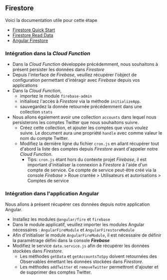 ## Firestore

Voici la documentation utile pour cette étape

- [Firestore Quick Start](https://firebase.google.com/docs/firestore/quickstart)
- [Firestore Read Data](https://firebase.google.com/docs/firestore/query-data/get-data)
- [Angular Firestore](https://github.com/angular/angularfire2/blob/master/docs/firestore/collections.md)

### Intégration dans la _Cloud Function_

- Dans la _Cloud Function_ développée précédemment, nous souhaitons à présent persister les données dans _Firestore_
- Depuis l'interface de _Firebase_, veuillez récupérer l'object de configuration permettant d'intéragir avec _Firebase_ depuis vos applications
- Dans la _Cloud Function_,
  - importez le module `firebase-admin`
  - initialisez l'accès à _Firestore_ via la méthode `initializeApp`.
  - sauvegardez la donnée retournée précédemment dans une collection `stats`
- Nous allons également avoir une collection `accounts` dans lequel nous persisterons les comptes Twitter que nous souhaitons suivre.
  - Créez cette collection, et ajouter les comptes que vous voulez suivre. Le document aura une propriété `handle` avec comme valeur le nom du compte Twitter.
  - Modifiez la dernière ligne du fichier `cron.js` en allant récupérer tout d'abord la liste des comptes depuis _Firestore_ avant d'appeler notre _Cloud Function_.
    - Tips: `cron.js` étant hors du contexte projet _Firebase_, il est important d'initialiser la connexion à _Firestore_ à l'aide d'un compte de service. Ce compte de service peut-être créé via la console _Firebase_ > Roue crantée > Utilisateurs et autorisations > Comptes de service

### Intégration dans l'application Angular

Nous allons à présent récupérer ces données depuis notre application Angular.

- Installez les modules `@angular/fire` et `firebase`
- Dans le module applicatif, veuillez importer les modules Angular nécessaires : `AngularFireModule` et `AngularFirestoreModule`
- Afin d'initialiser le module `AngularFireModule`, il est nécessaire de définir la paramètrage défini dans la console _**Firebase**_
- Modifiez le service `data.service.js` afin de récupérer les données stockées dans _Firestore_.
  - Les méthodes `getData` et `getAccountsToSpy` doivent retournées des Observables émettant les données stockées dans _Firestore_.
  - Les méthodes `addTwitter` et `removeTwitter` permettront d'ajouter et de supprimer des comptes Twitter.

